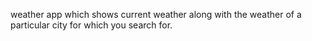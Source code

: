 weather app which shows current weather along with the weather of a particular city for which you search for.
